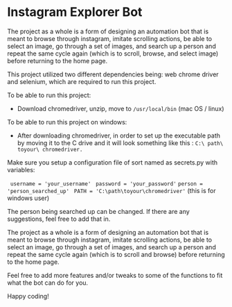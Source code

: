# Instagram Explorer Bot 

The project as a whole is a form of designing an automation bot that is meant to browse through instagram, imitate scrolling actions, be able to select an image, go through a set of images, and search up a person and repeat the same cycle again (which is to scroll, browse, and select image) before returning to the home page.

This project utilized two different dependencies being: web chrome driver and selenium, which are required to run this project.

To be able to run this project:
   - Download chromedriver, unzip, move to ``/usr/local/bin`` (mac OS / linux)  
  
To be able to run this project on windows:
   - After downloading chromedriver, in order to set up the executable path by moving it to the C drive and it will look something like      this : ``C:\ path\ toyour\ chromedriver.``
 
 Make sure you setup a configuration file of sort named as secrets.py  with variables:
 
  `` username = 'your_username'``
  `` password = 'your_password'``
   ``person = 'person_searched_up' ``
    ``PATH = 'C:\path\toyour\chromedriver'`` (this is for windows user)
   
  The person being searched up can be changed. If there are any suggestions, feel free to add that in. 

The project as a whole is a form of designing an automation bot that is meant to browse through instagram, imitate scrolling actions, be able to select an image, go through a set of images, and search up a person and repeat the same cycle again (which is to scroll and browse) before returning to the home page.


Feel free to add more features and/or tweaks to some of the functions to fit what the bot can do for you.

Happy coding! 

